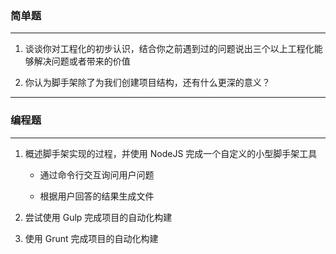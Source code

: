 ### 简单题

---

1. 谈谈你对工程化的初步认识，结合你之前遇到过的问题说出三个以上工程化能够解决问题或者带来的价值


2. 你认为脚手架除了为我们创建项目结构，还有什么更深的意义？

---

### 编程题

---

1. 概述脚手架实现的过程，并使用 NodeJS 完成一个自定义的小型脚手架工具

   - 通过命令行交互询问用户问题

   - 根据用户回答的结果生成文件

2. 尝试使用 Gulp 完成项目的自动化构建

3. 使用 Grunt 完成项目的自动化构建

